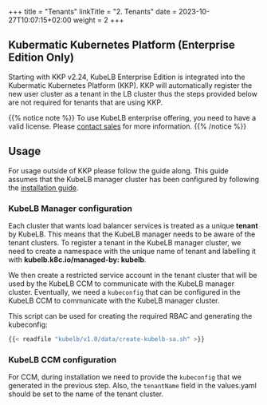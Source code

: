 +++
title = "Tenants"
linkTitle = "2. Tenants"
date = 2023-10-27T10:07:15+02:00
weight = 2
+++

## Kubermatic Kubernetes Platform (Enterprise Edition Only)

Starting with KKP v2.24, KubeLB Enterprise Edition is integrated into the Kubermatic Kubernetes Platform (KKP). KKP will automatically register the new user cluster as a tenant in the LB cluster thus the steps provided below are not required for tenants that are using KKP.

{{% notice note %}}
To use KubeLB enterprise offering, you need to have a valid license. Please [contact sales](mailto:sales@kubermatic.com) for more information.
{{% /notice %}}

## Usage

For usage outside of KKP please follow the guide along. This guide assumes that the KubeLB manager cluster has been configured by following the [installation guide](../../installation/).

### KubeLB Manager configuration

Each cluster that wants load balancer services is treated as a unique **tenant** by KubeLB. This means that the KubeLB manager needs to be aware of the tenant clusters. To register a tenant in the KubeLB manager cluster, we need to create a namespace with the unique name of tenant and labelling it with **kubelb.k8c.io/managed-by: kubelb**.

We then create a restricted service account in the tenant cluster that will be used by the KubeLB CCM to communicate with the KubeLB manager cluster. Eventually, we need a `kubeconfig` that can be configured in the KubeLB CCM to communicate with the KubeLB manager cluster.

This script can be used for creating the required RBAC and generating the kubeconfig:

```sh
{{< readfile "kubelb/v1.0/data/create-kubelb-sa.sh" >}}
```

### KubeLB CCM configuration

For CCM, during installation we need to provide the `kubeconfig` that we generated in the previous step. Also, the `tenantName` field in the values.yaml should be set to the name of the tenant cluster.
